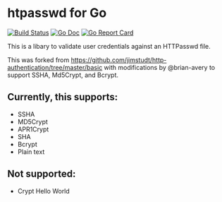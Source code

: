 # htpasswd for Go

[![Build Status](https://farmer1992.visualstudio.com/opensources/_apis/build/status/go-htpasswd?branchName=master)](https://farmer1992.visualstudio.com/opensources/_build/latest?definitionId=17&branchName=master)
[![Go Doc](https://godoc.org/github.com/tg123/go-htpasswd?status.svg)](https://godoc.org/github.com/tg123/go-htpasswd)
[![Go Report Card](https://goreportcard.com/badge/github.com/tg123/go-htpasswd)](https://goreportcard.com/report/github.com/tg123/go-htpasswd)


This is a libary to validate user credentials against an HTTPasswd file. 

This was forked from <https://github.com/jimstudt/http-authentication/tree/master/basic> 
with modifications by @brian-avery to support SSHA, Md5Crypt, and Bcrypt.

## Currently, this supports:
* SSHA
* MD5Crypt
* APR1Crypt
* SHA
* Bcrypt
* Plain text

## Not supported:
* Crypt
Hello World
